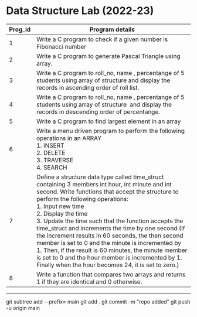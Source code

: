 # Data Structure Lab (2022-23)
| Prog\_id | Program details                                                                                                                                                                                                                                                                                                                                                                                                                                                                                                                                                                                                                |
| -------- | ------------------------------------------------------------------------------------------------------------------------------------------------------------------------------------------------------------------------------------------------------------------------------------------------------------------------------------------------------------------------------------------------------------------------------------------------------------------------------------------------------------------------------------------------------------------------------------------------------------------------------ |
| 1        | Write a C program to check if a given number is Fibonacci number                                                                                                                                                                                                                                                                                                                                                                                                                                                                                                                                                               |
| 2        | Write a C program to generate Pascal Triangle using array.                                                                                                                                                                                                                                                                                                                                                                                                                                                                                                                                                                     |
| 3        | Write a C program to roll\_no, name , percentange of 5 students using array of structure and display the records in ascending order of roll list.                                                                                                                                                                                                                                                                                                                                                                                                                                                                              |
| 4        | Write a C program to roll\_no, name , percentange of 5 students using array of structure  and display the records in descending order of percentange.  |
| 5        | Write a C program to find largest element in an array         |
| 6        | Write a menu driven program to perform the following operations in an ARRAY <br /> 1\. INSERT <br />2\. DELETE<br /> 3\. TRAVERSE <br /> 4\. SEARCH |
| 7        | Define a structure data type called time\_struct containing 3 members int hour, int minute and int second. Write functions that accept the structure to perform the following operations: <br />1\. Input new time <br />2\. Display the time <br /> 3\. Update the time such that the function accepts the time\_struct and increments the time by one second.(If the increment results in 60 seconds, the then second member is set to 0 and the minute is incremented by 1. Then, if the result is 60 minutes, the minute member is set to 0 and the hour member is incremented by 1. Finally when the hour becomes 24, it is set to zero.) |
| 8        | Write a function that compares two arrays and returns 1 if they are identical and 0 otherwise.         |

------------------------

git subtree add --prefix=<sub-directory> <GithubURL> main
git add .
git commit -m "repo added"
git push -u origin main